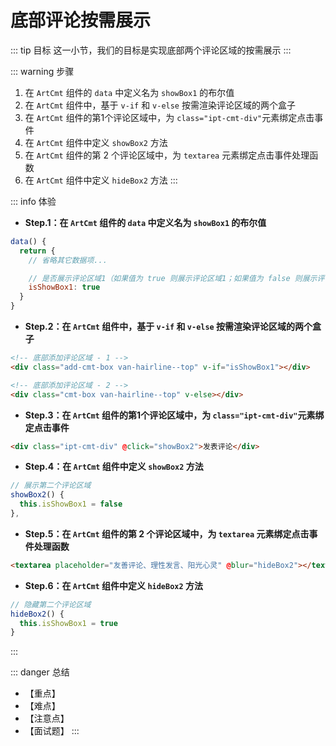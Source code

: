 # 底部评论按需展示

::: tip 目标
这一小节，我们的目标是实现底部两个评论区域的按需展示
:::

::: warning 步骤

1. 在 `ArtCmt` 组件的 `data` 中定义名为 `showBox1` 的布尔值
2. 在 `ArtCmt` 组件中，基于 `v-if` 和 `v-else` 按需渲染评论区域的两个盒子
3. 在 `ArtCmt` 组件的第1个评论区域中，为 `class="ipt-cmt-div"`元素绑定点击事件
4. 在 `ArtCmt` 组件中定义 `showBox2` 方法
5. 在 `ArtCmt` 组件的第 2 个评论区域中，为 `textarea` 元素绑定点击事件处理函数
6. 在 `ArtCmt` 组件中定义 `hideBox2` 方法
:::

::: info 体验

* **Step.1：在 `ArtCmt` 组件的 `data` 中定义名为 `showBox1` 的布尔值**

```js
data() {
  return {
    // 省略其它数据项...

    // 是否展示评论区域1（如果值为 true 则展示评论区域1；如果值为 false 则展示评论区域2）
    isShowBox1: true
  }
}
```

* **Step.2：在 `ArtCmt` 组件中，基于 `v-if` 和 `v-else` 按需渲染评论区域的两个盒子**

```html
<!-- 底部添加评论区域 - 1 -->
<div class="add-cmt-box van-hairline--top" v-if="isShowBox1"></div>

<!-- 底部添加评论区域 - 2 -->
<div class="cmt-box van-hairline--top" v-else></div>
```

* **Step.3：在 `ArtCmt` 组件的第1个评论区域中，为 `class="ipt-cmt-div"`元素绑定点击事件**

```html
<div class="ipt-cmt-div" @click="showBox2">发表评论</div>
```

* **Step.4：在 `ArtCmt` 组件中定义 `showBox2` 方法**

```js
// 展示第二个评论区域
showBox2() {
  this.isShowBox1 = false
},
```

* **Step.5：在 `ArtCmt` 组件的第 2 个评论区域中，为 `textarea` 元素绑定点击事件处理函数**

```html
<textarea placeholder="友善评论、理性发言、阳光心灵" @blur="hideBox2"></textarea>
```

* **Step.6：在 `ArtCmt` 组件中定义 `hideBox2` 方法**

```js
// 隐藏第二个评论区域
hideBox2() {
  this.isShowBox1 = true
}
```

:::

::: danger 总结

* 【重点】
* 【难点】
* 【注意点】
* 【面试题】
:::
